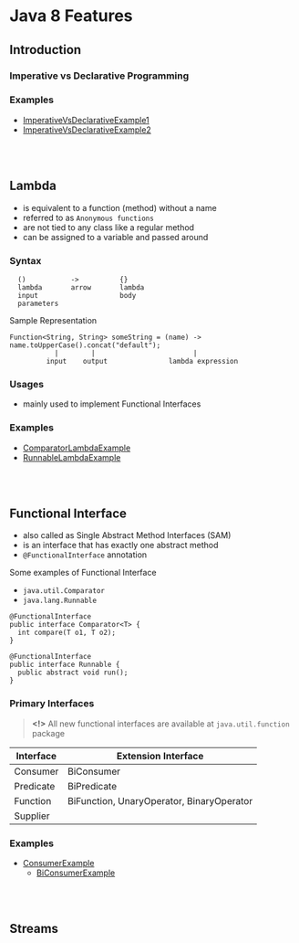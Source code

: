 Java 8 Features
====================

## Introduction
### Imperative vs Declarative Programming

### Examples
* [ImperativeVsDeclarativeExample1](_src/main/java/org/example/java/ImperativeVsDeclarativeExample1)
* [ImperativeVsDeclarativeExample2](_src/main/java/org/example/java/ImperativeVsDeclarativeExample2)

<br><br>


## Lambda
  - is equivalent to a function (method) without a name
  - referred to as `Anonymous functions`
  - are not tied to any class like a regular method
  - can be assigned to a variable and passed around

### Syntax
```
  ()           ->          {}
  lambda       arrow       lambda
  input                    body
  parameters
```
Sample Representation
```
Function<String, String> someString = (name) -> name.toUpperCase().concat("default");
           |        |                        |
         input    output               lambda expression
```

### Usages
  - mainly used to implement Functional Interfaces

### Examples
* [ComparatorLambdaExample](_src/main/java/org/example/java/lambda/ComparatorLambdaExample)
* [RunnableLambdaExample](_src/main/java/org/example/java/lambda/RunnableLambdaExample)

<br><br>


## Functional Interface
  * also called as Single Abstract Method Interfaces (SAM)
  * is an interface that has exactly one abstract method
  * `@FunctionalInterface` annotation

Some examples of Functional Interface
  * `java.util.Comparator`
  * `java.lang.Runnable`
```
@FunctionalInterface
public interface Comparator<T> {
  int compare(T o1, T o2);
}

@FunctionalInterface
public interface Runnable {
  public abstract void run();
}
```

### Primary Interfaces

> **<!>** All new functional interfaces are available at `java.util.function` package

| Interface      | Extension Interface
|----------------|---------------------
| Consumer       | BiConsumer
| Predicate      | BiPredicate
| Function       | BiFunction, UnaryOperator, BinaryOperator
| Supplier       |

### Examples
* [ConsumerExample](_src/main/java/org/example/java/functionalinterface/ConsumerExample)
  * [BiConsumerExample](_src/main/java/org/example/java/functionalinterface/BiConsumerExample)


<br><br>


## Streams

